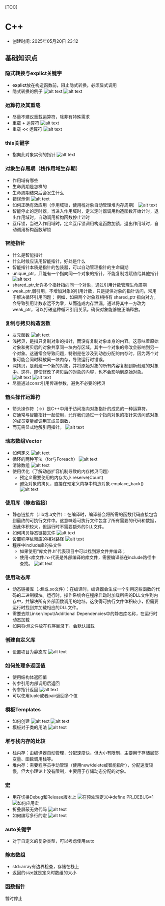 [TOC]
# C++

- 创建时间: 2025年05月20日 23:12

## 基础知识点
### 隐式转换与explict关键字
- **explict**放在构造函数前，阻止隐式转换，必须显式调用
- 隐式转换的例子
![alt text](assets/20250520--C++/image.png)
![alt text](assets/20250520--C++/image-1.png)

### 运算符及其重载
- 尽量不建议重载运算符，除非有特殊需求
- 重载 **+** 运算符
![alt text](assets/20250520--C++/image-2.png)
- 重载 **<<** 运算符
![alt text](assets/20250520--C++/image-3.png)

### this关键字
- 指向此对象实例的指针
![alt text](assets/20250520--C++/image-4.png)

### 对象生存周期（栈作用域生存期）
- 作用域有哪些
- 生命周期是怎样的
- 生命周期结束后会发生什么
- 错误示例
  ![alt text](assets/20250520--C++/image-5.png)
- 如何正确有效应用（作用域锁，使用栈对象自动管理堆内存周期）
![alt text](assets/20250520--C++/image-6.png)
- 智能停止的定时器，当进入作用域时，定义定时器调用构造函数开始计时，退出作用域时，自动调用析构函数停止计时
- 互斥锁，当进入作用域时，定义互斥锁调用构造函数加锁，退出作用域时，自动调用析构函数解锁

### 智能指针
- 什么是智能指针
- 什么时候应该用智能指针，好处是什么
- 智能指针本质是指针的包装器，可以自动管理指针的生命周期
- unique_ptr，只能有一个指向同一个对象的指针，不能复制或赋值给其他指针
  ![alt text](assets/20250520--C++/image-7.png)
- shared_ptr,允许多个指针指向同一个对象，通过引用计数管理生命周期
- weak_ptr,弱引用，不增加对象的引用计数，只是提供对象的指针访问，常用于解决循环引用问题；
例如，如果两个对象互相持有 shared_ptr 指向对方，会导致引用计数永远不为零，从而造成内存泄漏。通过将其中一方改为 weak_ptr，可以打破这种循环引用关系，确保对象能够被正确释放。


### 复制与拷贝构造函数
- 友元函数
  ![alt text](assets/20250520--C++/image-8.png)
- 浅拷贝，是指只复制对象的指针，而没有复制对象本身的内容。这意味着原始对象和拷贝后的对象共享同一块内存区域，其中一个对象的修改会影响到另一个对象。这通常会导致问题，特别是在涉及到动态分配的内存时，因为两个对象可能会同时释放同一块内存，导致运行时错误。
- 深拷贝，是创建一个新的对象，并将原始对象的所有内容复制到新创建的对象中。这样，即使修改了拷贝后的对象的内容，也不会影响到原始对象。
![alt text](assets/20250520--C++/image-9.png)
![alt text](assets/20250520--C++/image-10.png)
- 尽量通过const引用传递参数，避免不必要的拷贝

### 箭头操作运算符
- 箭头操作符（->）是C++中用于访问指向对象指针的成员的一种运算符。
- 它通常与智能指针一起使用，允许我们通过一个指向对象的指针来访问该对象的成员变量或调用其成员函数，
- 而无需显式地解引用指针。
![alt text](assets/20250520--C++/image-11.png)

### 动态数组Vector
- 如何定义
![alt text](assets/20250520--C++/image-12.png)
- 循环的两种写法（for与Foreach）
![alt text](assets/20250520--C++/image-13.png)
- 清除数组
![alt text](assets/20250520--C++/image-14.png)
- 使用优化（了解动态扩容机制导致的内存拷贝问题）
  - 预定义需要使用的内存大小.reserve(Count)
  - 避免对象的拷贝，直接在预定义内存中构造对象.emplace_back()
![alt text](assets/20250520--C++/image-15.png)


### 使用库（静态链接）
- 静态链接库（.lib或.a文件）：在编译时，编译器会将所需的函数代码直接包含到最终的可执行文件中。这意味着可执行文件包含了所有需要的代码和数据，因此体积较大，但运行时不需要额外的DLL文件。
- 如何拷贝静态链接文件
![alt text](assets/20250520--C++/image-16.png)
- 设置程序依赖库的相对路径
![alt text](assets/20250520--C++/image-17.png)
- 程序中include库的头文件
  - 如果使用“库文件.h”代表项目中可以找到源文件并编译；
  - 使用<库文件.h>代表是外部编译的库文件，需要编译器在include路径中查找。 
![alt text](assets/20250520--C++/image-18.png)

### 使用动态库
  - 动态链接库（.dll或.so文件）：在编译时，编译器会生成一个引用这些函数的代码的二进制模块。运行时，操作系统会在程序启动时加载所需的DLL文件到内存中，并解决所有外部函数调用的地址。这使得可执行文件体积较小，但需要运行时找到并加载相应的DLL文件。
  - 需要去除Linker/Input/Additional Dependencies中的静态库名称，在运行时动态加载
  - 如果将dll文件放在程序目录下，会默认加载

### 创建自定义库
- 设置项目为静态库
![alt text](assets/20250520--C++/image-19.png)

### 如何处理多返回值
- 使用结构体返回值
- 传参引用内部调用后返回
- 传参指针返回
![alt text](assets/20250520--C++/image-20.png)
- 可以使用tuple或者pair返回多个值

### 模板Templates
- 如何创建
![alt text](assets/20250520--C++/image-21.png)
![alt text](assets/20250520--C++/image-22.png)
- 模板对于类的用法
![alt text](assets/20250520--C++/image-23.png)

### 堆与栈内存的比较
- 栈内存：由编译器自动管理，分配速度快，但大小有限制，主要用于存储局部变量、函数调用栈等。
- 堆内存：需要程序员手动管理（使用new/delete或智能指针），分配速度较慢，但大小理论上没有限制，主要用于存储动态分配的对象。

### 宏
- 用在切换Debug和Release版本上
![在预处理定义中define PR_DEBUG=1](assets/20250520--C++/image-24.png)
![如何应用宏](assets/20250520--C++/image-25.png)
- 折叠屏蔽无效代码
![alt text](assets/20250520--C++/image-26.png)
- 如何编写多行的宏
![alt text](assets/20250520--C++/image-27.png)


### auto关键字
- 对于自定义的复杂类型，可以考虑使用auto

### 静态数组
- std::array有边界检查，存储在栈上
- 返回的size就是定义时数组的大小

### 函数指针
暂时停止